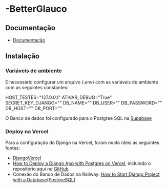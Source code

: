 # -BetterGlauco

## Documentação

* [Documentação](/docs/Inicio.md)

## Instalação

### Variáveis de ambiente
É necessário configurar um arquivo (.env) com as variáveis de ambiente com as seguintes constantes:

HOST_TESTES="127.0.0.1"
ATIVAR_DEBUG="True"
SECRET_KEY_DJANGO=""
DB_NAME=""
DB_USER=""
DB_PASSWORD=""
DB_HOST=""
DB_PORT=""


O Banco de dados foi configurado para o Postgree SQL na [Supabase](https://supabase.com/)



### Deploy na Vercel
Para a configuração do Django na Vercel, foram muito úteis as seguintes fontes:
* [DjangoVercel](https://github.com/maesterzak/DjangoVercel/blob/main/vercel.json)
* [How to Deploy a Django App with Postgres on Vercel](https://www.youtube.com/watch?v=Ri-pFKtMX48&t=1159s), incluindo o repositório aqui no [GitHub](https://github.com/codingforinnovations/Django-on-Vercel/blob/main/build.sh)
* Conexão do Banco de Dados na Railway: [How to Start Django Project with a Database(PostgreSQL)](https://stackpython.medium.com/how-to-start-django-project-with-a-database-postgresql-aaa1d74659d8)

